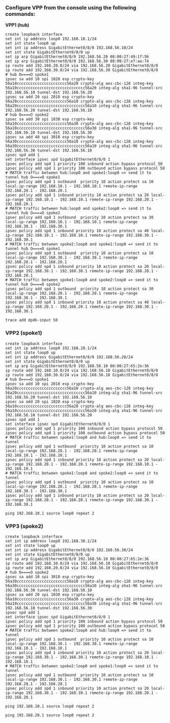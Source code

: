 ### Configure VPP from the console using the following commands:

**VPP1 (hub)**

    create loopback interface
    set int ip address loop0 192.168.10.1/24
    set int state loop0 up
    set int ip address GigabitEthernet0/8/0 192.168.56.10/24
    set int state GigabitEthernet0/8/0 up
    set ip arp GigabitEthernet0/8/0 192.168.56.20 08:00:27:49:1f:56
    set ip arp GigabitEthernet0/8/0 192.168.56.30 08:00:27:e7:aa:74
    ip route add 192.168.20.0/24 via 192.168.56.20 GigabitEthernet0/8/0
    ip route add 192.168.30.0/24 via 192.168.56.30 GigabitEthernet0/8/0
    # hub O====O spoke1
    ipsec sa add 10 spi 1020 esp crypto-key 56a10cccccccccccccccccccccc56a20 crypto-alg aes-cbc-128 integ-key 56a10cccccccccccccccccccccccccccccc56a20 integ-alg sha1-96 tunnel-src 192.168.56.10 tunnel-dst 192.168.56.20
    ipsec sa add 20 spi 2010 esp crypto-key 56a20cccccccccccccccccccccc56a10 crypto-alg aes-cbc-128 integ-key 56a20cccccccccccccccccccccccccccccc56a10 integ-alg sha1-96 tunnel-src 192.168.56.20 tunnel-dst 192.168.56.10
    # hub O====O spoke2
    ipsec sa add 30 spi 1030 esp crypto-key 56a10cccccccccccccccccccccc56a30 crypto-alg aes-cbc-128 integ-key 56a10cccccccccccccccccccccccccccccc56a30 integ-alg sha1-96 tunnel-src 192.168.56.10 tunnel-dst 192.168.56.30
    ipsec sa add 40 spi 3010 esp crypto-key 56a30cccccccccccccccccccccc56a10 crypto-alg aes-cbc-128 integ-key 56a30cccccccccccccccccccccccccccccc56a10 integ-alg sha1-96 tunnel-src 192.168.56.30 tunnel-dst 192.168.56.10
    ipsec spd add 1
    set interface ipsec spd GigabitEthernet0/8/0 1
    ipsec policy add spd 1 priority 100 inbound action bypass protocol 50
    ipsec policy add spd 1 priority 100 outbound action bypass protocol 50
    # MATCH traffic between hub:loop0 and spoke1:loop0 => send it to tunnel hub O====O spoke1
    ipsec policy add spd 1 outbound  priority 10 action protect sa 10 local-ip-range 192.168.10.1 - 192.168.10.1 remote-ip-range 192.168.20.1 - 192.168.20.1
    ipsec policy add spd 1 inbound priority 10 action protect sa 20 local-ip-range 192.168.10.1 - 192.168.10.1 remote-ip-range 192.168.20.1 - 192.168.20.1
    # MATCH traffic between hub:loop0 and spoke2:loop0 => send it to tunnel hub O====O spoke2
    ipsec policy add spd 1 outbound  priority 10 action protect sa 30 local-ip-range 192.168.10.1 - 192.168.10.1 remote-ip-range 192.168.30.1 - 192.168.30.1
    ipsec policy add spd 1 inbound priority 10 action protect sa 40 local-ip-range 192.168.10.1 - 192.168.10.1 remote-ip-range 192.168.30.1 - 192.168.30.1
    # MATCH traffic between spoke2:loop0 and spoke1:loop0 => send it to tunnel hub O====O spoke1
    ipsec policy add spd 1 outbound  priority 10 action protect sa 10 local-ip-range 192.168.30.1 - 192.168.30.1 remote-ip-range 192.168.20.1 - 192.168.20.1
    ipsec policy add spd 1 inbound priority 10 action protect sa 20 local-ip-range 192.168.30.1 - 192.168.30.1 remote-ip-range 192.168.20.1 - 192.168.20.1
    # MATCH traffic between spoke1:loop0 and spoke2:loop0 => send it to tunnel hub O====O spoke2
    ipsec policy add spd 1 outbound  priority 10 action protect sa 30 local-ip-range 192.168.20.1 - 192.168.20.1 remote-ip-range 192.168.30.1 - 192.168.30.1
    ipsec policy add spd 1 inbound priority 10 action protect sa 40 local-ip-range 192.168.20.1 - 192.168.20.1 remote-ip-range 192.168.30.1 - 192.168.30.1
    
    trace add dpdk-input 50
    

### VPP2 (spoke1)

    create loopback interface
    set int ip address loop0 192.168.20.1/24
    set int state loop0 up
    set int ip address GigabitEthernet0/8/0 192.168.56.20/24
    set int state GigabitEthernet0/8/0 up
    set ip arp GigabitEthernet0/8/0 192.168.56.10 08:00:27:65:2e:36
    ip route add 192.168.10.0/24 via 192.168.56.10 GigabitEthernet0/8/0
    ip route add 192.168.30.0/24 via 192.168.56.10 GigabitEthernet0/8/0
    # hub O====O spoke1
    ipsec sa add 10 spi 2010 esp crypto-key 56a20cccccccccccccccccccccc56a10 crypto-alg aes-cbc-128 integ-key 56a20cccccccccccccccccccccccccccccc56a10 integ-alg sha1-96 tunnel-src 192.168.56.20 tunnel-dst 192.168.56.10
    ipsec sa add 20 spi 1020 esp crypto-key 56a10cccccccccccccccccccccc56a20 crypto-alg aes-cbc-128 integ-key 56a10cccccccccccccccccccccccccccccc56a20 integ-alg sha1-96 tunnel-src 192.168.56.10 tunnel-dst 192.168.56.20
    ipsec spd add 1
    set interface ipsec spd GigabitEthernet0/8/0 1
    ipsec policy add spd 1 priority 100 inbound action bypass protocol 50
    ipsec policy add spd 1 priority 100 outbound action bypass protocol 50
    # MATCH traffic between spoke1:loop0 and hub:loop0 => send it to tunnel
    ipsec policy add spd 1 outbound  priority 10 action protect sa 10 local-ip-range 192.168.20.1 - 192.168.20.1 remote-ip-range 192.168.10.1 - 192.168.10.1
    ipsec policy add spd 1 inbound priority 10 action protect sa 20 local-ip-range 192.168.20.1 - 192.168.20.1 remote-ip-range 192.168.10.1 - 192.168.10.1
    # MATCH traffic between spoke1:loop0 and spoke2:loop0 => send it to tunnel
    ipsec policy add spd 1 outbound  priority 10 action protect sa 10 local-ip-range 192.168.20.1 - 192.168.20.1 remote-ip-range 192.168.30.1 - 192.168.30.1
    ipsec policy add spd 1 inbound priority 10 action protect sa 20 local-ip-range 192.168.20.1 - 192.168.20.1 remote-ip-range 192.168.30.1 - 192.168.30.1
    
    ping 192.168.10.1 source loop0 repeat 2
    

### VPP3 (spoke2)

    create loopback interface
    set int ip address loop0 192.168.30.1/24
    set int state loop0 up
    set int ip address GigabitEthernet0/8/0 192.168.56.30/24
    set int state GigabitEthernet0/8/0 up
    set ip arp GigabitEthernet0/8/0 192.168.56.10 08:00:27:65:2e:36
    ip route add 192.168.10.0/24 via 192.168.56.10 GigabitEthernet0/8/0
    ip route add 192.168.20.0/24 via 192.168.56.10 GigabitEthernet0/8/0
    # hub O====O spoke2
    ipsec sa add 10 spi 3010 esp crypto-key 56a30cccccccccccccccccccccc56a10 crypto-alg aes-cbc-128 integ-key 56a30cccccccccccccccccccccccccccccc56a10 integ-alg sha1-96 tunnel-src 192.168.56.30 tunnel-dst 192.168.56.10
    ipsec sa add 20 spi 1030 esp crypto-key 56a10cccccccccccccccccccccc56a30 crypto-alg aes-cbc-128 integ-key 56a10cccccccccccccccccccccccccccccc56a30 integ-alg sha1-96 tunnel-src 192.168.56.10 tunnel-dst 192.168.56.30
    ipsec spd add 1
    set interface ipsec spd GigabitEthernet0/8/0 1
    ipsec policy add spd 1 priority 100 inbound action bypass protocol 50
    ipsec policy add spd 1 priority 100 outbound action bypass protocol 50
    # MATCH traffic between spoke2:loop0 and hub:loop0 => send it to tunnel
    ipsec policy add spd 1 outbound  priority 10 action protect sa 10 local-ip-range 192.168.30.1 - 192.168.30.1 remote-ip-range 192.168.10.1 - 192.168.10.1
    ipsec policy add spd 1 inbound priority 10 action protect sa 20 local-ip-range 192.168.30.1 - 192.168.30.1 remote-ip-range 192.168.10.1 - 192.168.10.1
    # MATCH traffic between spoke2:loop0 and spoke1:loop0 => send it to tunnel
    ipsec policy add spd 1 outbound  priority 10 action protect sa 10 local-ip-range 192.168.30.1 - 192.168.30.1 remote-ip-range 192.168.20.1 - 192.168.20.1
    ipsec policy add spd 1 inbound priority 10 action protect sa 20 local-ip-range 192.168.30.1 - 192.168.30.1 remote-ip-range 192.168.20.1 - 192.168.20.1
    
    ping 192.168.10.1 source loop0 repeat 2
    
    ping 192.168.20.1 source loop0 repeat 2
